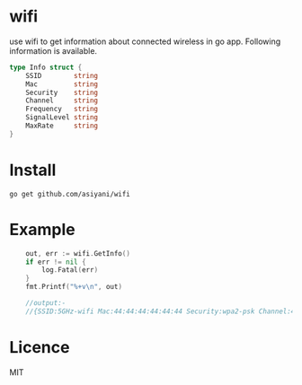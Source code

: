 # wifi
use wifi to get information about connected wireless in go app.
Following information is available.

```go
type Info struct {
	SSID        string 
	Mac         string 
	Security    string
	Channel     string
	Frequency   string
	SignalLevel string
	MaxRate     string
}
```

# Install
```
go get github.com/asiyani/wifi
```

# Example

```go
	out, err := wifi.GetInfo()
	if err != nil {
		log.Fatal(err)
	}
	fmt.Printf("%+v\n", out)

	//output:-
	//{SSID:5GHz-wifi Mac:44:44:44:44:44:44 Security:wpa2-psk Channel:44,1 Frequency:5220 SignalLevel:-70 MaxRate:300}
```



# Licence 

MIT